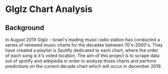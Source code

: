 # Glglz Chart Analysis
## Background
In August 2019 Glglz - Israel's leading music radio station has conducted a series of renewed music charts for the decades between 70's-2000's. They have created a playlist is Spotify dedicated to each chart, where the order of each song is it's voted location. The aim of this project is to scrape data out of spotify and wikipedia in order to analyze those charts and perform predictions on the current decade chart which will occur in december 2019.
